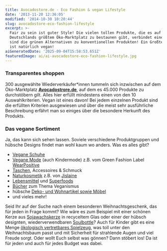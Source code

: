 ```yaml
---
title: Avocadostore.de - Eco Fashion & vegan Lifestyle
date: '2013-11-20 12:36:05'
modified: '2014-10-30 10:20:44'
slug: avocadostore-eco-fashion-lifestyle
excerpt: >-
  Fair zu sein ist guter Style! Die vielen tollen Produkte, die es auf
  Deutschlands größtem Öko-Marktplatz zu bestaunen gibt, verbindet eines: es
  sind die grünen Alternativen zu konventionellen Produkten! Ein Großteil davon
  ist natürlich vegan!
aiGeneratedDate: '2025-09-04T15:58:53.651Z'
featuredImage: ai/ai-avocadostore-eco-fashion-lifestyle.jpg
---
```


### Transparentes shoppen

300 ausgewählte Wiederverkäufer\*innen tummeln sich inzwischen auf dem Öko-Marktplatz **[Avocadostrore.de](http://www.avocadostore.de/)**, auf dem es 45.000 Produkte zu durchstöbern gilt. Alles hier erfüllt mindestens einen von den 10 Auswahlkriterien. Vegan ist eines davon! Bei jedem einzelnen Produkt sind die erfüllten Kriterien ausgewiesen und über die meist sehr ausführliche Beschreibung erfährt man so einiges über die besondere Herkunft des Produkts.

### Das vegane Sortiment

Ja, das kann sich sehen lassen. Soviele verschiedene Produktgruppen und hübsche Designs findet man wohl kaum wo anders. Was es alles gibt?

*   [Vegane Schuhe](http://www.avocadostore.de/vegane-schuhe)
*   [Vegane Mode](http://www.avocadostore.de/vegane-mode) (auch Kindermode) z.B. vom Green Fashion Label [WearPositive](http://www.wearpositive.de/)
*   [Taschen](http://www.avocadostore.de/c/61-taschen), Accessoires & Schmuck
*   [Naturkosmetik](http://www.avocadostore.de/naturkosmetik) z.B. von [Jislaine](http://www.avocadostore.de/vegane-mode#q%3Djislaine)
*   [Lebensmittel](http://www.avocadostore.de/c/5-wohnen-and-leben-essen-and-trinken) und [Superfoods](http://www.avocadostore.de/c/190-wohnen-and-leben-essen-and-trinken-superfood)
*   [Bücher](http://www.avocadostore.de/brands/wearpositive#q%3Dvegan%2520b%25C3%25BCcher) zum Thema Veganismus
*   hübsche [Deko- und Wohnartikel sowie Möbel](http://www.avocadostore.de/c/3-wohnen-and-leben)
*   und vieles mehr!

Seid Ihr auf der Suche nach einem besonderen Weihnachtsgeschenk, das für jeden in Frage kommt? Wie wäre es zum Beispiel mit einer schönen Kerze aus [Sojawachskerze](http://www.avocadostore.de/products/35884-sojawachskerze-mit-holzdocht-und-duft-munio-candela?utm_campaign=newsletter&utm_medium=email&utm_source=newsletter_2013-11-18&x_digest=1b2fa085fb154f67adac741ceec67b90753c513d) in recyceltem Glas oder einer der hübsch designten, wiederverwendbaren [Soulbottle](http://www.avocadostore.de/brands/soulbottles)? Auch für Kinder gibt es eine Menge [ökologisch vertretbares Spielzeug](http://www.avocadostore.de/c/38-babys-and-kinder-spielsachen), was toll unter den Weihnachtsbaum passt und mit Sicherheit für strahlende Augen und viel Freude sorgt. Oder wollt Euch selbst was gönnen? Dann stöbert los! Da ist für jeden und auch für jedes Budget was dabei.
